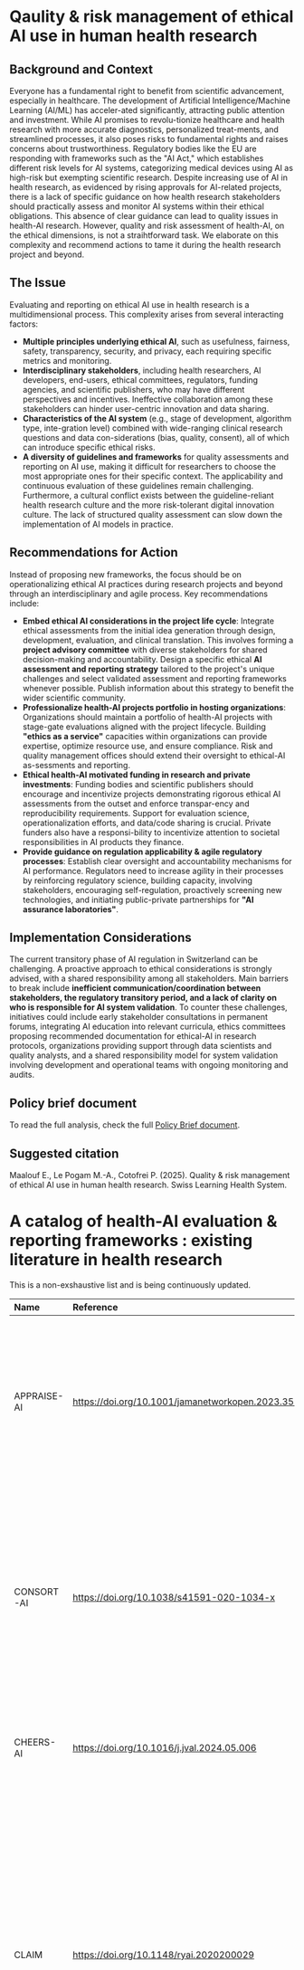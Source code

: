 # Qaulity & risk management of ethical AI use in human health research

## Background and Context

Everyone has a fundamental right to benefit from scientific advancement, especially in healthcare. The development of Artificial Intelligence/Machine Learning (AI/ML) has acceler-ated significantly, attracting public attention and investment. While AI promises to revolu-tionize healthcare and health research with more accurate diagnostics, personalized treat-ments, and streamlined processes, it also poses risks to fundamental rights and raises concerns about trustworthiness. Regulatory bodies like the EU are responding with frameworks such as the "AI Act," which establishes different risk levels for AI systems, categorizing medical devices using AI as high-risk but exempting scientific research. Despite increasing use of AI in health research, as evidenced by rising approvals for AI-related projects, there is a lack of specific guidance on how health research stakeholders should practically assess and monitor AI systems within their ethical obligations. This absence of clear guidance can lead to quality issues in health-AI research. However, quality and risk assessment of health-AI, on the ethical dimensions, is not a straihtforward task. We elaborate on this complexity and recommend actions to tame it during the health research project and beyond. 

## The Issue

Evaluating and reporting on ethical AI use in health research is a multidimensional process. This complexity arises from several interacting factors:
- **Multiple principles underlying ethical AI**, such as usefulness, fairness, safety, transparency, security, and privacy, each requiring specific metrics and monitoring.
- **Interdisciplinary stakeholders**, including health researchers, AI developers, end-users, ethical committees, regulators, funding agencies, and scientific publishers, who may have different perspectives and incentives. Ineffective collaboration among these stakeholders can hinder user-centric innovation and data sharing.
- **Characteristics of the AI system** (e.g., stage of development, algorithm type, inte-gration level) combined with wide-ranging clinical research questions and data con-siderations (bias, quality, consent), all of which can introduce specific ethical risks.
- **A diversity of guidelines and frameworks** for quality assessments and reporting on AI use, making it difficult for researchers to choose the most appropriate ones for their specific context. The applicability and continuous evaluation of these guidelines remain challenging. Furthermore, a cultural conflict exists between the guideline-reliant health research culture and the more risk-tolerant digital innovation culture. The lack of structured quality assessment can slow down the implementation of AI models in practice.

## Recommendations for Action

Instead of proposing new frameworks, the focus should be on operationalizing ethical AI practices during research projects and beyond through an interdisciplinary and agile process. Key recommendations include:
- **Embed ethical AI considerations in the project life cycle**: Integrate ethical assessments from the initial idea generation through design, development, evaluation, and clinical translation. This involves forming a **project advisory committee** with diverse stakeholders for shared decision-making and accountability. Design a specific ethical **AI assessment and reporting strategy** tailored to the project's unique challenges and select validated assessment and reporting frameworks whenever possible. Publish information about this strategy to benefit the wider scientific community.
- **Professionalize health-AI projects portfolio in hosting organizations**: Organizations should maintain a portfolio of health-AI projects with stage-gate evaluations aligned with the project lifecycle. Building **"ethics as a service"** capacities within organizations can provide expertise, optimize resource use, and ensure compliance. Risk and quality management offices should extend their oversight to ethical-AI as-sessments and reporting.
- **Ethical health-AI motivated funding in research and private investments**: Funding bodies and scientific publishers should encourage and incentivize projects demonstrating rigorous ethical AI assessments from the outset and enforce transpar-ency and reproducibility requirements. Support for evaluation science, operationalization efforts, and data/code sharing is crucial. Private funders also have a responsi-bility to incentivize attention to societal responsibilities in AI products they finance.
- **Provide guidance on regulation applicability & agile regulatory processes**: Establish clear oversight and accountability mechanisms for AI performance. Regulators need to increase agility in their processes by reinforcing regulatory science, building capacity, involving stakeholders, encouraging self-regulation, proactively screening new technologies, and initiating public-private partnerships for **"AI assurance laboratories"**.

## Implementation Considerations
The current transitory phase of AI regulation in Switzerland can be challenging. A proactive approach to ethical considerations is strongly advised, with a shared responsibility among all stakeholders. Main barriers to break include **inefficient communication/coordination between stakeholders, the regulatory transitory period, and a lack of clarity on who is responsible for AI system validation**. To counter these challenges, initiatives could include early stakeholder consultations in permanent forums, integrating AI education into relevant curricula, ethics committees proposing recommended documentation for ethical-AI in research protocols, organizations providing support through data scientists and quality analysts, and a shared responsibility model for system validation involving development and operational teams with ongoing monitoring and audits.

## Policy brief document
To read the full analysis, check the full [Policy Brief document](https://github.com/elianemaalouf/ethical_AI_evaluation/blob/main/ethicalHealthAI_PB_2025.pdf). 

## Suggested citation 
Maalouf E., Le Pogam M.-A., Cotofrei P. (2025). Quality & risk management of ethical AI use in human health research. Swiss Learning Health System. 


# A catalog of health-AI evaluation & reporting frameworks : existing literature in health research
This is a non-exshaustive list and is being continuously updated.  

| **Name** | **Reference** | **Description** | **Relevance**|
|:---------|:--------------|:----------------|:-------------|
|APPRAISE-AI|https://doi.org/10.1001/jamanetworkopen.2023.35377|A tool that evaluates the methodological and reporting quality of AI prediction models specifically for clinical decision support. It aims to address the lack of a quantitative assessment tool that can evaluate the robustness and readiness of AI models for clinical use, particularly when comparing models addressing the same clinical question. The tool is designed to provide a quantitative method for evaluating the quality of AI studies across six domains: clinical relevance, data quality, methodological conduct, robustness of results, reporting quality, and reproducibility.|systematic reviews, AI-based research appraisal|
|CONSORT-AI|https://doi.org/10.1038/s41591-020-1034-x|A list 14 new checklist items meant to be reported alongside the core CONSORT 2010 items. Those items address AI-specific content and aim to explicit: intended use (and users) of the AI intevention in the clinical pathway, inlucion/exclusion criteria at the levels of participants and input data, how the AI is integrated into the trial setting, version of the AI algorithm used, data acquisition methods, data quality assessments, human-AI interaction in handling input data, outputs of the AI intervention and how they contribute to decision-making, results of analysis of performance errors and their identification process, accessibility of the AI system and its code. Related to SPIRIT-AI protocol writing guidelines.|clinical trials reports, safety, effectiveness, standardized reporting|
|CHEERS-AI|https://doi.org/10.1016/j.jval.2024.05.006|Consolidated Health Economic Evaluation Reporting Standards for Interventions that use Artificial Intelligence is a 38 item checklist out of which 10 are AI-specific while the remaining items existed in CHEERS 2022 or are new elaborations on them.|economic evaluations, standardized reporting|
|CLAIM|https://doi.org/10.1148/ryai.2020200029|Checklist for Aritifical Intelligence in Medical Imaging. It contains 42 items distributed into the different section of a scientific publiction. Its items include: intended use of clinical AI, type of study whether to create a model/exploratory/feasibility/noninferiority, data sources, participants elligibility criteria, data preprocessing, data subsets selection, missing data handling, deifdentification, groudn truth reference standard definition and rationale, sources of ground truth annotations and qualitfications of annotators, annotation tools, inter/intrarater variability measurements and methods to resolve discrepencies, sample size rationale, data partitioning, detailed model descriptions, software librairies and frameworks, initialization of model parameters, training approach, model selection, metrics of model performance, statistical measures of significance and uncertainty, sensitivity analysis or robustness assessment, methods for explainability of interpretability, validation on external data, potential bias assessment and generalizability, protocol accessibility, funding sources disclosure.|medical imaging, scientific writing, standardized reporting|
|DECIDE-AI|https://doi.org/10.1038/s41591-022-01772-9|A checklist of 17 AI-specific reporting items and 10 generic ones focusing on early stage clinical evaluation. The items report on aspects like how patients and users were recruited and familiarized with the system, details about the AI system itself (version, algorithm type, training data characteristics, inputs, outputs), the implementation settings and workflow, defined safety outcomes and error reporting, and human factors evaluation methods and results. It also includes reporting on participant baseline characteristics, user exposure and adherence, changes to workflow, main results, subgroup analyses, modifications made to the system during the study, and human-computer agreement. It also includes reporting requirements for ethics, patient involvement, data availability, and conflicts of interest.|early live clinical evaluation, AI-based decision support systems, safety, utility, standardized reporting|
|FUTURE-AI|https://doi.org/10.1136/bmj-2024-081554|A set of 30 recommendations to consider at different stages of the AI developement stages. The recommendations are grouped under 7 categories: fairness (bias sources, data attributes, bias evaluation and corrections); universality (clinical settings, standards usage, external evaluation, local clinical validity); traceability (risk management process, technical and clinical documentation, AI input-output quality control mechanisms, periodic auditing system, usage logging system, AI governance mechanism); usability (intended use and users requirements, human-AI interaction and oversight mechanism, training materials and activities, user experience and acceptance evaluations, safety and clinical utility evaluations); robustness (sources of data variations, representative real world data, robustness evaluation against real-world variations); explainability (definition of end-users needs and requirements for explainability, explainability evaluation with end-users); general (stakeholders engagement throughout AI lifecycle, measures for data privacy and security, measures addressing identified AI risks, evaluation plan definition, regulatory compliance assessment, identification and response to application specific ethical issues,investigation and response to social issues)|AI lifecycle, fairness, universality, traceability, usability, robustness, explainability|
|justEFAB|https://doi.org/10.1145/3593013.3594096|Justice, Equity, Fairness, and Anti-Bias (JustEFAB) guideline intended to support the design, testing, validation, and clinical evaluation of ML models with respect to algorithmic fairness, taking into account the sociotechnical context where the models are used and the model integration in medical ethics. ML lifecycle bias identification and mitigation|bias, fairness, ethical-design|
|ML checklist|https://www.nature.com/documents/machine-learning-checklist.pdf|checklist questions to join to new submissions on works integrating AI models to assess the level of reproducibility/replicability: availability of codes, datasets, etc.|reproducibility, transparency|
|METRIC|https://doi.org/10.1038/s41746-024-01196-4|‘Along which characteristics should data quality be evaluated when employing a dataset for trustworthy AI in medicine?’: a specialised data quality framework for medical training data comprising 15 awareness dimensions, along which developers of medical ML applications should investigate the content of a dataset. The dimensions are divided into 6 clusters: measurement process, timeliness, representativeness, informativeness, consistency, data management. No data governance or management. no specific metrics provided.| data quality evaluation|
|MI-CLAIM|https://doi.org/10.1038/s41591-020-1041-y|Minimum information about clinical artificial intelligence modeling to enable direct assessment of clinical impayt and allow rapid replication of the technical design process. Structured in six parts: study design, separation of data into partitions for model training and model testing, optimization and final model selection, performance evaluation, model examination, reproducible pipeline|reproducibility, transparency|
|Model info sheet|https://doi.org/10.1016/j.patter.2023.100804|To assess potential risk of data leakage from 8 identified types. Model info sheets are the tools to document this assessment and are treated as the researchers arguments and claims on : clean train-test separation; each feature or groups of features legitimacy for use; test set distribution fitting for the scientific interest investigated (generalizability- external validity)|data leakage, reproducibility|
|PRISMA-AI|https://doi.org/10.1038/s41591-022-02139-w|(under construction)|systematic reviews, AI-based research appraisal, standardized reporting|
|PROBAST-AI|https://doi.org/10.1136/bmjopen-2020-048008|(under construction) Extension to Prediction model Risk Of Bias ASsessment Tool PROBAST 2015. Bias assessment is done on four dimensions : participants, predictors, outcome and analysis.|prediction model, bias, standardized reporting|
|QUADAS-AI|||diagnostic tests, quality assessment|
|STARD-AI|https://doi.org/10.1136/bmjopen-2020-047709|(under construction) Extension to Standards for Reporting of Diagnostic Accuracy Study 2015|diagnostic accuracy studies, preclinical dev., offline/silent/shadow validation|
|SPIRIT-AI|https://doi.org/10.1016/S2589-7500(20)30219-3|A list of 12 new items and 3 elaborations to report along side the core SPIRIT 2013 items. Those items cover: intended use in the clinical pathway, pre-existing evidence supporting the AI-intervention and the level of prior testing before the initiation of the trial, integration requirements into the trial setting, praticipant and data level elligibility criteria, algorithm version and data acquisition, human-AI interaction in data handling, AI intervention output and its contribution to decision making, analysis of performance error, accessibility of the AI intervention and its code. Related to CONSORT-AI reporting guidelines.|clinical trials protocols, safety, effectiveness, standardized reporting|
|TRIPOD+AI|https://doi.org/10.1136/bmj.q902|Transparent Reporting of a multivariable prediction model for Individual Prognosis Or Diagnosis. A 27 items checklist replacing the previous TRIPOD 2015 checklist to report on studies developing or evaluating clinical prediction models of any kind. It includes items related to: data sources and their categories into development or evaluation, elligibility criteria for participants, data pre-processing and quality assessments, potential bias in the data evaluations, predictors definitions, sample size justification, missing data handling, model types and rationale, hyperparameter tuning, internal validation, model performance evaluation, model updating, data imbalances and recalibrations, fairness approaches and rationale, model output and rationale for thresholds and classifications, ethical approvals, funding source, conflicts of interest, study protocol access, data and code accessibility, patient/public involvement, etc.|preclinical dev., prediciton model (diagnosis, prognosis) performance evaluation, offline/silent/shadow validation, standardized reporting|
|TRIPOD-LLM|https://doi.org/10.1038/s41591-024-03425-5|Extension to TRIPOD-AI to further account for Large Language Models specificities in terms of training, fintuning, evaluation and tasks. The 19 items are categorized by research design (e.g., de novo LLM development, LLM methods, LLM evaluation) and LLM task (e.g., classification, summarization, question answering, outcome forecasting). It can be navigated via a [web application](https://tripod-llm.vercel.app/).|prediction models based on LLM, standardized reporting|






